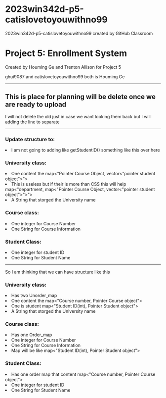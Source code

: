 # 2023win342d-p5-catislovetoyouwithno99
2023win342d-p5-catislovetoyouwithno99 created by GitHub Classroom
<p>
  <h1>Project 5: Enrollment System</h1><bk>
  Created by Houming Ge and Trenton Allison for Project 5
</p><p>
  ghui9087 and catislovetoyouwithno99 both is Houming Ge
</p>


<hr><h2>
  This is place for planning will be delete once we are ready to upload
</h2><p>
  I will not delete the old just in case we want looking them back but I will adding the line to separate
</p><hr>
<p><h3>
  Update structure to:
  </h3><li>
   I am not going to adding like getStudentID() something like this over here
  </li><bk></p><p><h3>
  University class: 
  </h3><li>
    One content the map<"Pointer Course Object, vector<"pointer student object">">
  </li><li>
    This is useless but if their is more than CSS this will help <bk>
    map<"department, map<"Pointer Course Object, vector<"pointer student object">">">
  </li><li>
    A String that storged the University name
  </li><bk></p>
<p><h3>
  Course class:
  </h3><li>
    One integer for Course Number
  </li><li>
    One String for Course Information
  </li><bk></p>
<p>
  <h3>
   Student Class:
  </h3><li>
    One integer for student ID
  </li><li>
    One String for Student Name
  </li>
  <bk>
</p>
  <hr>
</p><p><bk>
  So I am thinking that we can have structure like this
<bk></p><p><h3>
  University class: 
  </h3><li>
    Has two Unorder_map
  </li><li>
    One content the map<"Course number, Pointer Course object">
  </li><li>
    One is student map<"Student ID(int), Pointer Student object">
  </li><li>
    A String that storged the University name
  </li><bk></p>
<p><h3>
  Course class:
  </h3><li>
    Has one Order_map
  </li><li>
    One integer for Course Number
  </li><li>
    One String for Course Information
  </li><li>
    Map will be like map<"Student ID(int), Pointer Student object">
  </li><bk></p>
<p>
  <h3>
   Student Class:
  </h3><li>
    Has one order map that content map<"Course number, Pointer Course object">
  </li><li>
    One integer for student ID
  </li><li>
    One String for Student Name
  </li>
  <bk>
</p>
